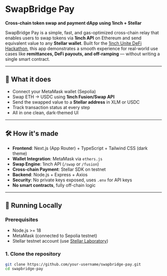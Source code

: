 # SwapBridge Pay

**Cross-chain token swap and payment dApp using 1inch + Stellar**

SwapBridge Pay is a simple, fast, and gas-optimized cross-chain relay that enables users to swap tokens via **1inch API** on Ethereum and send equivalent value to any **Stellar wallet**. Built for the [1inch Unite DeFi Hackathon](https://unite.1inch.dev), this app demonstrates a smooth experience for real-world use cases like **remittances, DeFi payouts, and off-ramping** — without writing a single smart contract.

---

## 🌉 What it does

- Connect your MetaMask wallet (Sepolia)
- Swap ETH → USDC using **1inch Fusion/Swap API**
- Send the swapped value to a **Stellar address** in XLM or USDC
- Track transaction status at every step
- All in one clean, dark-themed UI

---

## 🛠️ How it's made

- **Frontend**: Next.js (App Router) + TypeScript + Tailwind CSS (dark theme)
- **Wallet Integration**: MetaMask via `ethers.js`
- **Swap Engine**: 1inch API (`/swap` or `/fusion`)
- **Cross-chain Payment**: Stellar SDK on testnet
- **Backend**: Node.js + Express + Axios
- **Security**: No private keys exposed, uses `.env` for API keys
- **No smart contracts**, fully off-chain logic

---

## 🔧 Running Locally

### Prerequisites
- Node.js >= 18
- MetaMask (connected to Sepolia testnet)
- Stellar testnet account (use [Stellar Laboratory](https://laboratory.stellar.org))

### 1. Clone the repository

```bash
git clone https://github.com/your-username/swapbridge-pay.git
cd swapbridge-pay

